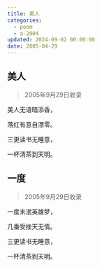 ```yaml
---
title: 美人
categories:
  - poem
  - a-2004
updated: 2024-09-02 00:00:00
date: 2005-04-29
---
```


## 美人 ##

> 2005年9月29日收录

美人无语暗添香，

落红有意自漂零。

三更读书无睡意，

一杯清茶到天明。

## 一度 ##

> 2005年9月29日收录

一度未泯英雄梦，

几番受挫天无情。

三更读书无睡意，

一杯清茶到天明。